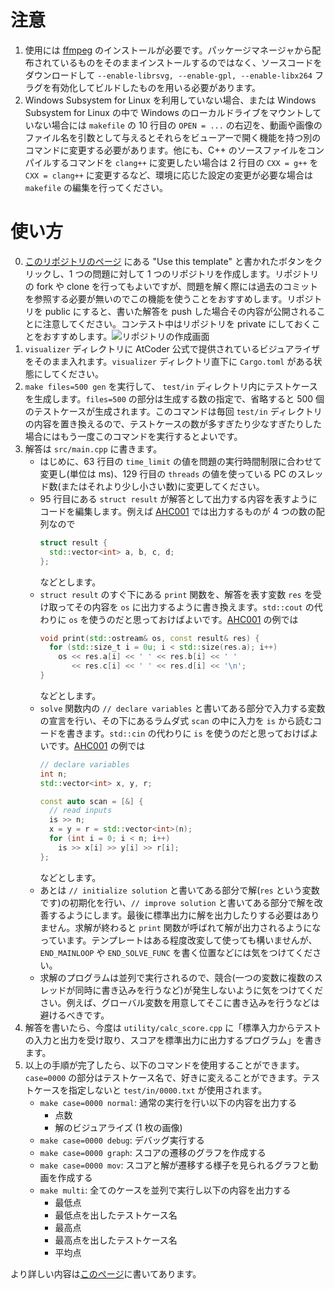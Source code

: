 # 注意

1. 使用には [ffmpeg](http://ffmpeg.org/) のインストールが必要です。パッケージマネージャから配布されているものをそのままインストールするのではなく、ソースコードをダウンロードして `--enable-librsvg, --enable-gpl, --enable-libx264` フラグを有効化してビルドしたものを用いる必要があります。
1. Windows Subsystem for Linux を利用していない場合、または Windows Subsystem for Linux の中で Windows のローカルドライブをマウントしていない場合には `makefile` の 10 行目の `OPEN = ...` の右辺を、動画や画像のファイル名を引数として与えるとそれらをビューアーで開く機能を持つ別のコマンドに変更する必要があります。他にも、C++ のソースファイルをコンパイルするコマンドを `clang++` に変更したい場合は 2 行目の `CXX = g++` を `CXX = clang++` に変更するなど、環境に応じた設定の変更が必要な場合は `makefile` の編集を行ってください。

# 使い方

0. [このリポジトリのページ](https://github.com/naskya/heuristic-contest) にある "Use this template" と書かれたボタンをクリックし、1 つの問題に対して 1 つのリポジトリを作成します。リポジトリの fork や clone を行ってもよいですが、問題を解く際には過去のコミットを参照する必要が無いのでこの機能を使うことをおすすめします。リポジトリを public にすると、書いた解答を push した場合その内容が公開されることに注意してください。コンテスト中はリポジトリを private にしておくことをおすすめします。![リポジトリの作成画面](https://naskya.net/share/github/naskya/heuristic-contest/readme_01.png)
1. `visualizer` ディレクトリに AtCoder 公式で提供されているビジュアライザをそのまま入れます。`visualizer` ディレクトリ直下に `Cargo.toml` がある状態にしてください。
1. `make files=500 gen` を実行して、 `test/in` ディレクトリ内にテストケースを生成します。`files=500` の部分は生成する数の指定で、省略すると 500 個のテストケースが生成されます。このコマンドは毎回 `test/in` ディレクトリの内容を置き換えるので、テストケースの数が多すぎたり少なすぎたりした場合にはもう一度このコマンドを実行するとよいです。
1. 解答は `src/main.cpp` に書きます。
    - はじめに、63 行目の `time_limit` の値を問題の実行時間制限に合わせて変更し(単位は ms)、129 行目の `threads` の値を使っている PC のスレッド数(またはそれより少し小さい数)に変更してください。
    - 95 行目にある `struct result` が解答として出力する内容を表すようにコードを編集します。例えば [AHC001](https://atcoder.jp/contests/ahc001/tasks/ahc001_a) では出力するものが 4 つの数の配列なので
      ```C++
      struct result {
        std::vector<int> a, b, c, d;
      };
      ```
      などとします。
    - `struct result` のすぐ下にある `print` 関数を、解答を表す変数 `res` を受け取ってその内容を `os` に出力するように書き換えます。`std::cout` の代わりに `os` を使うのだと思っておけばよいです。[AHC001](https://atcoder.jp/contests/ahc001/tasks/ahc001_a) の例では
      ```C++
      void print(std::ostream& os, const result& res) {
        for (std::size_t i = 0u; i < std::size(res.a); i++)
          os << res.a[i] << ' ' << res.b[i] << ' '
             << res.c[i] << ' ' << res.d[i] << '\n';
      }
      ```
      などとします。
    - `solve` 関数内の `// declare variables` と書いてある部分で入力する変数の宣言を行い、その下にあるラムダ式 `scan` の中に入力を `is` から読むコードを書きます。`std::cin` の代わりに `is` を使うのだと思っておけばよいです。[AHC001](https://atcoder.jp/contests/ahc001/tasks/ahc001_a) の例では
      ```C++
      // declare variables
      int n;
      std::vector<int> x, y, r;

      const auto scan = [&] {
        // read inputs
        is >> n;
        x = y = r = std::vector<int>(n);
        for (int i = 0; i < n; i++)
          is >> x[i] >> y[i] >> r[i];
      };
      ```
      などとします。
    - あとは `// initialize solution` と書いてある部分で解(`res` という変数です)の初期化を行い、`// improve solution` と書いてある部分で解を改善するようにします。最後に標準出力に解を出力したりする必要はありません。求解が終わると `print` 関数が呼ばれて解が出力されるようになっています。テンプレートはある程度改変して使っても構いませんが、`END_MAINLOOP` や `END_SOLVE_FUNC` を書く位置などには気をつけてください。
    - 求解のプログラムは並列で実行されるので、競合(一つの変数に複数のスレッドが同時に書き込みを行うなど)が発生しないように気をつけてください。例えば、グローバル変数を用意してそこに書き込みを行うなどは避けるべきです。
1. 解答を書いたら、今度は `utility/calc_score.cpp` に「標準入力からテストの入力と出力を受け取り、スコアを標準出力に出力するプログラム」を書きます。
1. 以上の手順が完了したら、以下のコマンドを使用することができます。`case=0000` の部分はテストケース名で、好きに変えることができます。テストケースを指定しないと `test/in/0000.txt` が使用されます。
    - `make case=0000 normal`: 通常の実行を行い以下の内容を出力する
        - 点数
        - 解のビジュアライズ (1 枚の画像)
    - `make case=0000 debug`: デバッグ実行する
    - `make case=0000 graph`: スコアの遷移のグラフを作成する
    - `make case=0000 mov`: スコアと解が遷移する様子を見られるグラフと動画を作成する
    - `make multi`: 全てのケースを並列で実行し以下の内容を出力する
        - 最低点
        - 最低点を出したテストケース名
        - 最高点
        - 最高点を出したテストケース名
        - 平均点

より詳しい内容は[このページ](https://naskya.net/post/0004/)に書いてあります。
